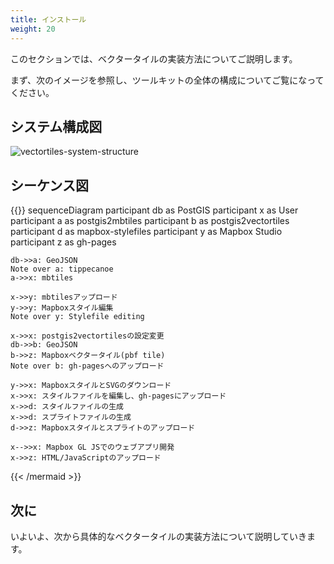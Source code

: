 ```yaml
---
title: インストール
weight: 20
---
```


このセクションでは、ベクタータイルの実装方法についてご説明します。

まず、次のイメージを参照し、ツールキットの全体の構成についてご覧になってください。

## システム構成図
![vectortiles-system-structure](./vectortiles-system-structure.png?width=50pc)

## シーケンス図

{{<mermaid align="center">}}
sequenceDiagram
    participant db as PostGIS
    participant x as User
    participant a as postgis2mbtiles
    participant b as postgis2vectortiles
    participant d as mapbox-stylefiles
    participant y as Mapbox Studio
    participant z as gh-pages

    db->>a: GeoJSON
    Note over a: tippecanoe
    a->>x: mbtiles
    
    x->>y: mbtilesアップロード
    y->>y: Mapboxスタイル編集
    Note over y: Stylefile editing

    x->>x: postgis2vectortilesの設定変更
    db->>b: GeoJSON
    b->>z: Mapboxベクタータイル(pbf tile) 
    Note over b: gh-pagesへのアップロード

    y->>x: MapboxスタイルとSVGのダウンロード
    x->>x: スタイルファイルを編集し、gh-pagesにアップロード
    x->>d: スタイルファイルの生成
    x->>d: スプライトファイルの生成
    d->>z: Mapboxスタイルとスプライトのアップロード

    x-->>x: Mapbox GL JSでのウェブアプリ開発
    x->>z: HTML/JavaScriptのアップロード
{{< /mermaid >}}

## 次に

いよいよ、次から具体的なベクタータイルの実装方法について説明していきます。